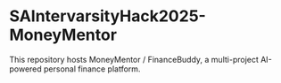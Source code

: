 # SAIntervarsityHack2025-MoneyMentor
This repository hosts MoneyMentor / FinanceBuddy, a multi-project AI-powered personal finance platform.
